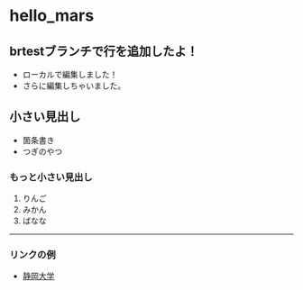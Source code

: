 # hello_mars

## brtestブランチで行を追加したよ！

- ローカルで編集しました！
- さらに編集しちゃいました。

## 小さい見出し

- 箇条書き
- つぎのやつ
  
### もっと小さい見出し

1. りんご
2. みかん
3. ばなな

-----

### リンクの例

- [静岡大学](https://www.shizuoka.ac.jp)
  
